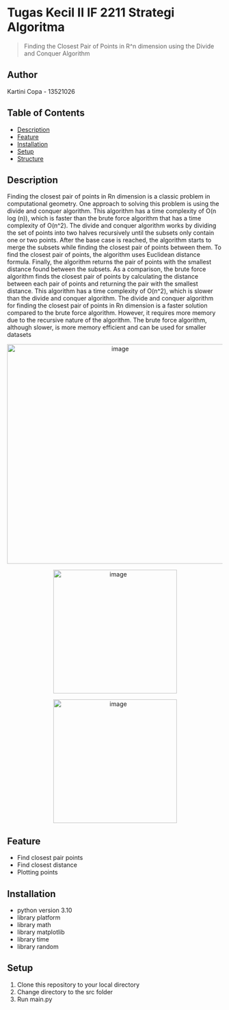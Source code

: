 # Tugas Kecil II IF 2211 Strategi Algoritma
> Finding the Closest Pair of Points in R^n dimension using the Divide and Conquer Algorithm

## Author 
Kartini Copa - 13521026

## Table of Contents
* [Description](#description)
* [Feature](#feature)
* [Installation](#installation)
* [Setup](#setup)
* [Structure](#structure)


## Description
Finding the closest pair of points in Rn dimension is a classic problem in computational geometry. One approach to solving this problem is using the divide and conquer algorithm. This algorithm has a time complexity of O(n log (n)), which is faster than the brute force algorithm that has a time complexity of O(n^2).
The divide and conquer algorithm works by dividing the set of points into two halves recursively until the subsets only contain one or two points. After the base case is reached, the algorithm starts to merge the subsets while finding the closest pair of points between them. To find the closest pair of points, the algorithm uses Euclidean distance formula. Finally, the algorithm returns the pair of points with the smallest distance found between the subsets. As a comparison, the brute force algorithm finds the closest pair of points by calculating the distance between each pair of points and returning the pair with the smallest distance. This algorithm has a time complexity of O(n^2), which is slower than the divide and conquer algorithm. The divide and conquer algorithm for finding the closest pair of points in Rn dimension is a faster solution compared to the brute force algorithm. However, it requires more memory due to the recursive nature of the algorithm. The brute force algorithm, although slower, is more memory efficient and can be used for smaller datasets

<p align="center">
<img width="513" alt="image" src="https://user-images.githubusercontent.com/102657926/221998685-233561ad-0134-42d5-bb16-f2470736a791.png">
</p>
<p align="center">
<img width="289" alt="image" src="https://user-images.githubusercontent.com/102657926/221995218-bc1792ab-2047-452a-ae73-e830a10fcf43.png">
</p>
<p align="center">
<img width="289" alt="image" src="https://user-images.githubusercontent.com/102657926/221995245-a359fa4b-e90b-4532-96d8-db74587037a5.png">
</p>


## Feature
- Find closest pair points
- Find closest distance
- Plotting points


## Installation
- python version 3.10
- library platform
- library math
- library matplotlib
- library time
- library random


## Setup
1. Clone this repository to your local directory
2. Change directory to the src folder
3. Run main.py
